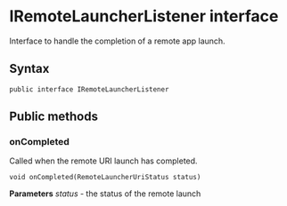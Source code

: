 # IRemoteLauncherListener interface
Interface to handle the completion of a remote app launch.

## Syntax
`public interface IRemoteLauncherListener` 

## Public methods

### onCompleted
Called when the remote URI launch has completed.

`void onCompleted(RemoteLauncherUriStatus status)`

**Parameters**
*status* - the status of the remote launch